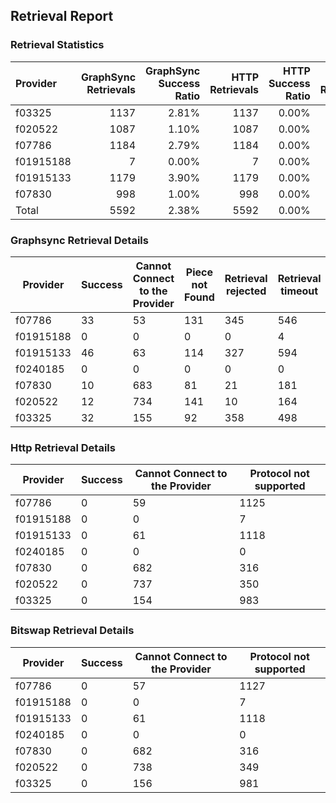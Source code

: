 ## Retrieval Report
### Retrieval Statistics
| Provider  | GraphSync Retrievals | GraphSync Success Ratio | HTTP Retrievals | HTTP Success Ratio | Bitswap Retrievals | Bitswap Success Ratio |
| :-------- | -------------------: | ----------------------: | --------------: | -----------------: | -----------------: | --------------------: |
| f03325    |                 1137 |                   2.81% |            1137 |              0.00% |               1137 |                 0.00% |
| f020522   |                 1087 |                   1.10% |            1087 |              0.00% |               1087 |                 0.00% |
| f07786    |                 1184 |                   2.79% |            1184 |              0.00% |               1184 |                 0.00% |
| f01915188 |                    7 |                   0.00% |               7 |              0.00% |                  7 |                 0.00% |
| f01915133 |                 1179 |                   3.90% |            1179 |              0.00% |               1179 |                 0.00% |
| f07830    |                  998 |                   1.00% |             998 |              0.00% |                998 |                 0.00% |
| Total     |                 5592 |                   2.38% |            5592 |              0.00% |               5592 |                 0.00% |

### Graphsync Retrieval Details
| Provider  | Success | Cannot Connect to the Provider | Piece not Found | Retrieval rejected | Retrieval timeout | Unconfirmed block transfer |
| --------- | ------- | ------------------------------ | --------------- | ------------------ | ----------------- | -------------------------- |
| f07786    | 33      | 53                             | 131             | 345                | 546               | 76                         |
| f01915188 | 0       | 0                              | 0               | 0                  | 4                 | 3                          |
| f01915133 | 46      | 63                             | 114             | 327                | 594               | 35                         |
| f0240185  | 0       | 0                              | 0               | 0                  | 0                 | 0                          |
| f07830    | 10      | 683                            | 81              | 21                 | 181               | 22                         |
| f020522   | 12      | 734                            | 141             | 10                 | 164               | 26                         |
| f03325    | 32      | 155                            | 92              | 358                | 498               | 2                          |

### Http Retrieval Details
| Provider  | Success | Cannot Connect to the Provider | Protocol not supported |
| --------- | ------- | ------------------------------ | ---------------------- |
| f07786    | 0       | 59                             | 1125                   |
| f01915188 | 0       | 0                              | 7                      |
| f01915133 | 0       | 61                             | 1118                   |
| f0240185  | 0       | 0                              | 0                      |
| f07830    | 0       | 682                            | 316                    |
| f020522   | 0       | 737                            | 350                    |
| f03325    | 0       | 154                            | 983                    |

### Bitswap Retrieval Details
| Provider  | Success | Cannot Connect to the Provider | Protocol not supported |
| --------- | ------- | ------------------------------ | ---------------------- |
| f07786    | 0       | 57                             | 1127                   |
| f01915188 | 0       | 0                              | 7                      |
| f01915133 | 0       | 61                             | 1118                   |
| f0240185  | 0       | 0                              | 0                      |
| f07830    | 0       | 682                            | 316                    |
| f020522   | 0       | 738                            | 349                    |
| f03325    | 0       | 156                            | 981                    |
